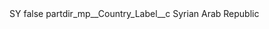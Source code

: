 <?xml version="1.0" encoding="UTF-8"?>
<CustomMetadata xmlns="http://soap.sforce.com/2006/04/metadata" xmlns:xsi="http://www.w3.org/2001/XMLSchema-instance" xmlns:xsd="http://www.w3.org/2001/XMLSchema">
    <label>SY</label>
    <protected>false</protected>
    <values>
        <field>partdir_mp__Country_Label__c</field>
        <value xsi:type="xsd:string">Syrian Arab Republic</value>
    </values>
</CustomMetadata>
